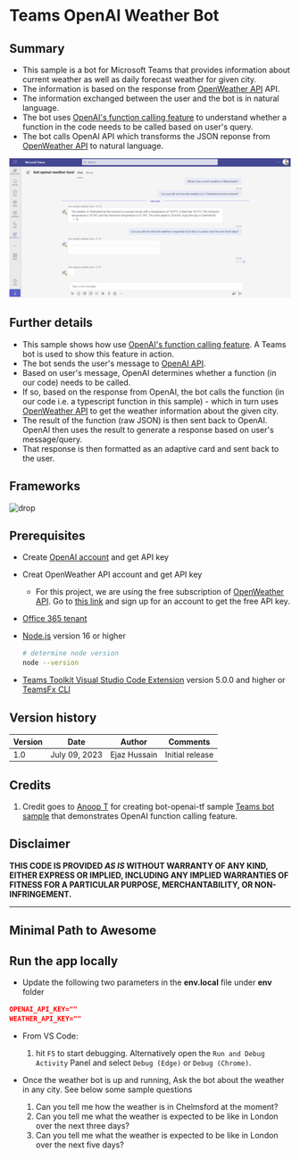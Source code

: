 # Teams OpenAI Weather Bot

## Summary

- This sample is a bot for Microsoft Teams that provides information about current weather as well as daily forecast weather for given city.
- The information is based on the response from [OpenWeather API](https://openweathermap.org/) API.
- The information exchanged between the user and the bot is in natural language.
- The bot uses [OpenAI's function calling feature](https://openai.com/blog/function-calling-and-other-api-updates) to understand whether a function in the code needs to be called based on user's query.
- The bot calls OpenAI API which transforms the JSON reponse from [OpenWeather API](https://openweathermap.org/) to natural language.

![demo](./assets/bot-openai-weather-demo.gif)

## Further details

- This sample shows how use [OpenAI's function calling feature](https://openai.com/blog/function-calling-and-other-api-updates). A Teams bot is used to show this feature in action.
- The bot sends the user's message to [OpenAI API](https://platform.openai.com/docs/api-reference).
- Based on user's message, OpenAI determines whether a function (in our code) needs to be called.
- If so, based on the response from OpenAI, the bot calls the function (in our code i.e. a typescript function in this sample) - which in turn uses [OpenWeather API](https://openweathermap.org/) to get the weather information about the given city.
- The result of the function (raw JSON) is then sent back to OpenAI. OpenAI then uses the result to generate a response based on user's message/query.
- That response is then formatted as an adaptive card and sent back to the user.

## Frameworks

![drop](https://img.shields.io/badge/Bot Framework-4.20-green.svg)

## Prerequisites

- Create [OpenAI account](https://beta.openai.com/) and get API key
- Creat OpenWeather API account and get API key
  - For this project, we are using the free subscription of [OpenWeather API](https://openweathermap.org/). Go to [this link](https://home.openweathermap.org/users/sign_up) and sign up for an account to get the free API key.
- [Office 365 tenant](https://dev.office.com/sharepoint/docs/spfx/set-up-your-development-environment)
- [Node.js](https://nodejs.org) version 16 or higher

  ```bash
  # determine node version
  node --version
  ```

- [Teams Toolkit Visual Studio Code Extension](https://aka.ms/teams-toolkit) version 5.0.0 and higher or [TeamsFx CLI](https://aka.ms/teamsfx-cli)

## Version history

| Version | Date          | Author       | Comments        |
| ------- | ------------- | ------------ | --------------- |
| 1.0     | July 09, 2023 | Ejaz Hussain | Initial release |

## Credits

1. Credit goes to [Anoop T](https://twitter.com/anooptells) for creating bot-openai-tf sample [Teams bot sample](https://github.com/pnp/teams-dev-samples/tree/main/samples/bot-openai-tfl-status) that demonstrates OpenAI function calling feature.

## Disclaimer

**THIS CODE IS PROVIDED _AS IS_ WITHOUT WARRANTY OF ANY KIND, EITHER EXPRESS OR IMPLIED, INCLUDING ANY IMPLIED WARRANTIES OF FITNESS FOR A PARTICULAR PURPOSE, MERCHANTABILITY, OR NON-INFRINGEMENT.**

---

## Minimal Path to Awesome

## Run the app locally

- Update the following two parameters in the **env.local** file under **env** folder

```JSON
OPENAI_API_KEY=""
WEATHER_API_KEY=""
```

- From VS Code:
    1. hit `F5` to start debugging. Alternatively open the `Run and Debug Activity` Panel and select `Debug (Edge)` or `Debug (Chrome)`.    
- Once the weather bot is up and running, Ask the bot about the weather in any city. See below some sample questions

  1.  Can you tell me how the weather is in Chelmsford at the moment?
  2.  Can you tell me what the weather is expected to be like in London over the next three days?
  3. Can you tell me what the weather is expected to be like in London over the next five days?

